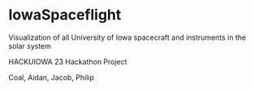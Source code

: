 # IowaSpaceflight
Visualization of all University of Iowa spacecraft and instruments in the solar system

HACKUIOWA 23 Hackathon Project

Coal, Aidan, Jacob, Philip
